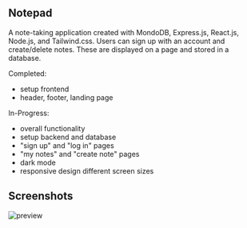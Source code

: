 ## Notepad

A note-taking application created with MondoDB, Express.js, React.js, Node.js, and Tailwind.css. Users can sign up with an account and create/delete notes. These are displayed on a page and stored in a database. 

Completed:

* setup frontend
* header, footer, landing page

In-Progress:

* overall functionality
* setup backend and database
* "sign up" and "log in" pages
* "my notes" and "create note" pages
* dark mode
* responsive design different screen sizes

## Screenshots

![preview](https://user-images.githubusercontent.com/91434717/148332962-6878f665-dd69-4576-8319-ff6d50b78d68.gif)

